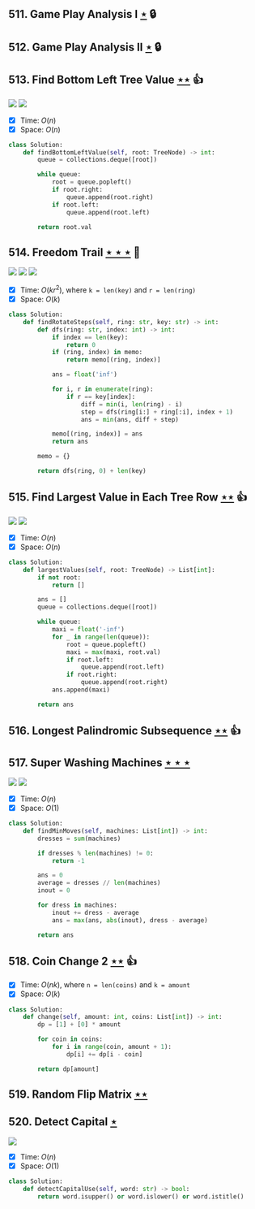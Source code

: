 ## 511. Game Play Analysis I [$\star$](https://leetcode.com/problems/game-play-analysis-i) 🔒

## 512. Game Play Analysis II [$\star$](https://leetcode.com/problems/game-play-analysis-ii) 🔒

## 513. Find Bottom Left Tree Value [$\star\star$](https://leetcode.com/problems/find-bottom-left-tree-value) :thumbsup:

![](https://img.shields.io/badge/-Depth%20First%20Search-86C166.svg?style=flat-square) ![](https://img.shields.io/badge/-Tree-227D51.svg?style=flat-square)

- [x] Time: $O(n)$
- [x] Space: $O(n)$

```python
class Solution:
    def findBottomLeftValue(self, root: TreeNode) -> int:
        queue = collections.deque([root])

        while queue:
            root = queue.popleft()
            if root.right:
                queue.append(root.right)
            if root.left:
                queue.append(root.left)

        return root.val
```

## 514. Freedom Trail [$\star\star\star$](https://leetcode.com/problems/freedom-trail) :muscle:

![](https://img.shields.io/badge/-Divide%20and%20Conquer-005CAF.svg?style=flat-square) ![](https://img.shields.io/badge/-Depth%20First%20Search-86C166.svg?style=flat-square) ![](https://img.shields.io/badge/-Dynamic%20Programming-113285.svg?style=flat-square)

- [x] Time: $O(kr^2)$, where `k = len(key)` and `r = len(ring)`
- [x] Space: $O(k)$

```python
class Solution:
    def findRotateSteps(self, ring: str, key: str) -> int:
        def dfs(ring: str, index: int) -> int:
            if index == len(key):
                return 0
            if (ring, index) in memo:
                return memo[(ring, index)]

            ans = float('inf')

            for i, r in enumerate(ring):
                if r == key[index]:
                    diff = min(i, len(ring) - i)
                    step = dfs(ring[i:] + ring[:i], index + 1)
                    ans = min(ans, diff + step)

            memo[(ring, index)] = ans
            return ans

        memo = {}

        return dfs(ring, 0) + len(key)
```

## 515. Find Largest Value in Each Tree Row [$\star\star$](https://leetcode.com/problems/find-largest-value-in-each-tree-row) :thumbsup:

![](https://img.shields.io/badge/-Depth%20First%20Search-86C166.svg?style=flat-square) ![](https://img.shields.io/badge/-Tree-227D51.svg?style=flat-square)

- [x] Time: $O(n)$
- [x] Space: $O(n)$

```python
class Solution:
    def largestValues(self, root: TreeNode) -> List[int]:
        if not root:
            return []

        ans = []
        queue = collections.deque([root])

        while queue:
            maxi = float('-inf')
            for _ in range(len(queue)):
                root = queue.popleft()
                maxi = max(maxi, root.val)
                if root.left:
                    queue.append(root.left)
                if root.right:
                    queue.append(root.right)
            ans.append(maxi)

        return ans
```

## 516. Longest Palindromic Subsequence [$\star\star$](https://leetcode.com/problems/longest-palindromic-subsequence) :thumbsup:

## 517. Super Washing Machines [$\star\star\star$](https://leetcode.com/problems/super-washing-machines)

![](https://img.shields.io/badge/-Dynamic%20Programming-113285.svg?style=flat-square) ![](https://img.shields.io/badge/-Math-434343.svg?style=flat-square)

- [x] Time: $O(n)$
- [x] Space: $O(1)$

```python
class Solution:
    def findMinMoves(self, machines: List[int]) -> int:
        dresses = sum(machines)

        if dresses % len(machines) != 0:
            return -1

        ans = 0
        average = dresses // len(machines)
        inout = 0

        for dress in machines:
            inout += dress - average
            ans = max(ans, abs(inout), dress - average)

        return ans
```

## 518. Coin Change 2 [$\star\star$](https://leetcode.com/problems/coin-change-2) :thumbsup:

- [x] Time: $O(nk)$, where `n = len(coins)` and `k = amount`
- [x] Space: $O(k)$

```python
class Solution:
    def change(self, amount: int, coins: List[int]) -> int:
        dp = [1] + [0] * amount

        for coin in coins:
            for i in range(coin, amount + 1):
                dp[i] += dp[i - coin]

        return dp[amount]
```

## 519. Random Flip Matrix [$\star\star$](https://leetcode.com/problems/random-flip-matrix)

## 520. Detect Capital [$\star$](https://leetcode.com/problems/detect-capital)

![](https://img.shields.io/badge/-String-60373E.svg?style=flat-square)

- [x] Time: $O(n)$
- [x] Space: $O(1)$

```python
class Solution:
    def detectCapitalUse(self, word: str) -> bool:
        return word.isupper() or word.islower() or word.istitle()
```
